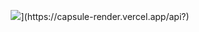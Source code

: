 <p align="center">
  <img src="[https://capsule-render.vercel.app/api?]()text=Hello there!!🕹️&animation=fadeIn&type=waving&color=gradient&height=100"/>](https://capsule-render.vercel.app/api?)
</p>

